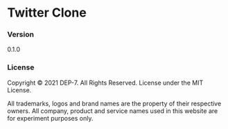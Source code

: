 # Twitter Clone

### Version
0.1.0

### License
Copyright © 2021 DEP-7. All Rights Reserved. License under the MIT License.

All trademarks, logos and brand names are the property of their respective owners.
All company, product and service names used in this website are for experiment purposes only.